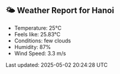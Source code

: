 <!-- WEATHER-START -->
## 🌤 Weather Report for Hanoi

- Temperature: 25°C
- Feels like: 25.83°C
- Conditions: few clouds
- Humidity: 87%
- Wind Speed: 3.3 m/s

Last updated: 2025-05-02 20:24:28 UTC
<!-- WEATHER-END -->

